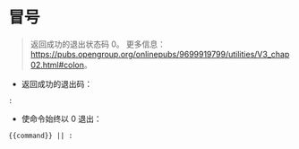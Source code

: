# 冒号

> 返回成功的退出状态码 0。
> 更多信息：<https://pubs.opengroup.org/onlinepubs/9699919799/utilities/V3_chap02.html#colon>。

- 返回成功的退出码：

`:` 

- 使命令始终以 0 退出：

`{{command}} || :`